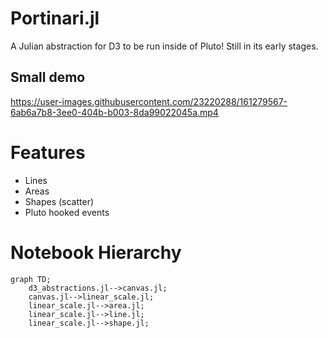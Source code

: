 # Portinari.jl

A Julian abstraction for D3 to be run inside of Pluto! Still in its early stages.

## Small demo

https://user-images.githubusercontent.com/23220288/161279567-6ab6a7b8-3ee0-404b-b003-8da99022045a.mp4

# Features

- Lines
- Areas
- Shapes (scatter)
- Pluto hooked events

# Notebook Hierarchy

```mermaid
graph TD;
    d3_abstractions.jl-->canvas.jl;
    canvas.jl-->linear_scale.jl;
    linear_scale.jl-->area.jl;
    linear_scale.jl-->line.jl;
    linear_scale.jl-->shape.jl;
```
